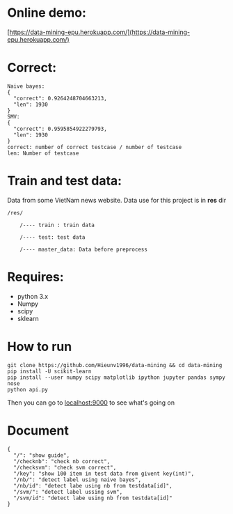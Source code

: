 # Online demo:
[https://data-mining-epu.herokuapp.com/](https://data-mining-epu.herokuapp.com/)
# Correct:
```
Naive bayes: 
{
  "correct": 0.9264248704663213, 
  "len": 1930
}
SMV:
{
  "correct": 0.9595854922279793, 
  "len": 1930
}
correct: number of correct testcase / number of testcase
len: Number of testcase
```
# Train and test data:
Data from some VietNam news website. Data use for this project is in **res** dir
```
/res/

    /---- train : train data

    /---- test: test data

    /---- master_data: Data before preprocess
```

# Requires:
- python 3.x
- Numpy
- scipy
- sklearn

# How to run
```
git clone https://github.com/Hieunv1996/data-mining && cd data-mining
pip install -U scikit-learn
pip install --user numpy scipy matplotlib ipython jupyter pandas sympy nose
python api.py
```
Then you can go to [localhost:9000](localhost:9000) to see what's going on

# Document
```
{
  "/": "show guide", 
  "/checknb": "check nb correct", 
  "/checksvm": "check svm correct", 
  "/key": "show 100 item in test data from givent key(int)", 
  "/nb/": "detect label using naive bayes", 
  "/nb/id": "detect labe using nb from testdata[id]", 
  "/svm/": "detect label ussing svm", 
  "/svm/id": "detect labe using nb from testdata[id]"
}
```
